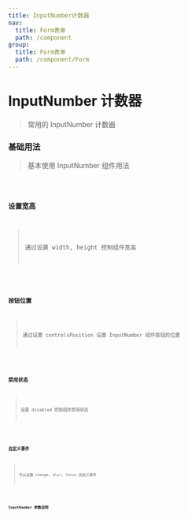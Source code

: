 ```yaml
---
title: InputNumber计数器
nav:
  title: Form表单
  path: /component
group:
  title: Form表单
  path: /component/Form
---
```


# InputNumber 计数器

> 常用的 InputNumber 计数器

### 基础用法

> 基本使用 InputNumber 组件用法

<code src="./demo/index1.tsx" />

### 设置宽高

> 通过设置 width, height 控制组件宽高

<code src="./demo/index5.tsx" />

### 按钮位置

> 通过设置 controlsPosition 设置 InputNumber 组件按钮的位置

<code src="./demo/index2.tsx" />

### 禁用状态

> 设置 disabled 控制组件禁用状态

<code src="./demo/index3.tsx" />

### 自定义事件

> 可以设置 change, blur, focus 自定义事件

<code src="./demo/index4.tsx" />

### InputNumber 参数说明

<API />
